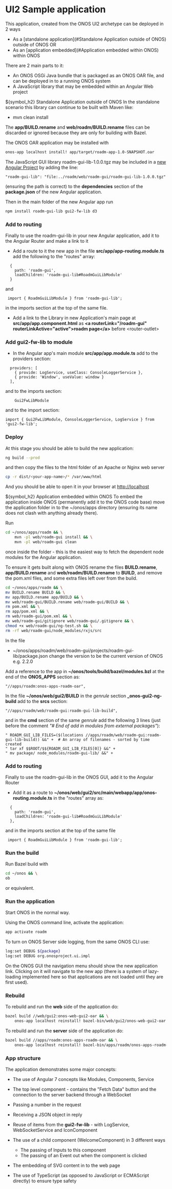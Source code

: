 # UI2 Sample application

This application, created from the ONOS UI2 archetype can be deployed in 2 ways
* As a [standalone application](#Standalone Application outside of ONOS) outside of ONOS OR
* As an [application embedded](#Application embedded within ONOS) within ONOS

There are 2 main parts to it:
* An ONOS OSGi Java bundle that is packaged as an ONOS OAR file, and can be deployed
in to a running ONOS system
* A JavaScript library that may be embedded within an Angular Web project

${symbol_h2} Standalone Application outside of ONOS
In the standalone scenario this library can continue to be built with Maven like:
* mvn clean install

The **app/BUILD.rename** and **web/roadm/BUILD.rename** files can be
discarded or ignored because they are only for building with Bazel.

The ONOS OAR application may be installed with
```bash
onos-app localhost install! app/target/roadm-app-1.0-SNAPSHOT.oar
```

The JavaScript GUI library roadm-gui-lib-1.0.0.tgz may be included in a
[new Angular Project](https://angular.io/guide/quickstart) by adding the line:
```angular2
"roadm-gui-lib": "file:../roadm/web/roadm-gui/roadm-gui-lib-1.0.0.tgz"
```
(ensuring the path is correct) to the **dependencies** section of the
**package.json** of the new Angular application.

Then in the main folder of the new Angular app run
```bash
npm install roadm-gui-lib gui2-fw-lib d3
```

### Add to routing
Finally to use the roadm-gui-lib in your new Angular application, add it to
the Angular Router and make a link to it
* Add a route to it the new app in the file **src/app/app-routing.module.ts** add the following to the "routes" array:
```angular2
  {
    path: 'roadm-gui',
    loadChildren: 'roadm-gui-lib#RoadmGuiLibModule'
  }
```
and
```angular2
 import { RoadmGuiLibModule } from 'roadm-gui-lib';
```
in the imports section at the top of the same file.

* Add a link to the Library in new Application's main page at **src/app/app.component.html**
as **\<a routerLink="/roadm-gui" routerLinkActive="active">roadm page\</a>**
before \<router-outlet>

### Add gui2-fw-lib to module
* In the Angular app's main module **src/app/app.module.ts** add to the providers section:
```angular2
  providers: [
    { provide: LogService, useClass: ConsoleLoggerService },
    { provide: 'Window', useValue: window }
  ],
```
and to the imports section:
```angular2
    Gui2FwLibModule
```
and to the import section:
```angular2
import { Gui2FwLibModule, ConsoleLoggerService, LogService } from 'gui2-fw-lib';
```

### Deploy
At this stage you should be able to build the new application:
```bash
ng build --prod
```
and then copy the files to the html folder of an Apache or Nginx web server
```bash
cp -r dist/<your-app-name>/* /var/www/html
```

And you should be able to open it in your browser at [http://localhost](http://localhost)



${symbol_h2} Application embedded within ONOS
To embed the application inside ONOS (permanently add it to the ONOS code base)
move the application folder in to the ~/onos/apps directory (ensuring its name
does not clash with anything already there).

Run
```bash
cd ~/onos/apps/roadm && \
    mvn -pl web/roadm-gui install && \
    mvn -pl web/roadm-gui clean
```
once inside the folder - this is the easiest way to fetch the dependent node
modules for the Angular application.

To ensure it gets built along with ONOS rename the files **BUILD.rename**,
**app/BUILD.rename** and **web/roadm/BUILD.rename** to **BUILD**, and
remove the pom.xml files, and some extra files left over from the build.
```bash
cd ~/onos/apps/roadm && \
mv BUILD.rename BUILD && \
mv app/BUILD.rename app/BUILD && \
mv web/roadm-gui/BUILD.rename web/roadm-gui/BUILD && \
rm pom.xml && \
rm app/pom.xml && \
rm web/roadm-gui/pom.xml && \
mv web/roadm-gui/gitignore web/roadm-gui/.gitignore && \
chmod +x web/roadm-gui/ng-test.sh && \
rm -rf web/roadm-gui/node_modules/rxjs/src
```

In the file
* ~/onos/apps/roadm/web/roadm-gui/projects/roadm-gui-lib/package.json
change the version to be the current version of ONOS e.g. 2.2.0

Add a reference to the app in **~/onos/tools/build/bazel/modules.bzl** at the
end of the **ONOS_APPS** section as:
```
"//apps/roadm:onos-apps-roadm-oar",
```

In the file **~/onos/web/gui2/BUILD** in the *genrule* section **_onos-gui2-ng-build**
add to the **srcs** section:
```
"//apps/roadm/web/roadm-gui:roadm-gui-lib-build",
```

and in the **cmd** section of the same *genrule* add the following 3 lines
(just before the comment *"# End of add in modules from external packages"*):
```
" ROADM_GUI_LIB_FILES=($(locations //apps/roadm/web/roadm-gui:roadm-gui-lib-build)) &&" +  # An array of filenames - sorted by time created
" tar xf $$ROOT/$${ROADM_GUI_LIB_FILES[0]} &&" +
" mv package/ node_modules/roadm-gui-lib/ &&" +
```

### Add to routing
Finally to use the roadm-gui-lib in the ONOS GUI, add it to the Angular
Router
* Add it as a route to **~/onos/web/gui2/src/main/webapp/app/onos-routing.module.ts**
in the "routes" array as:
```angular2
  {
    path: 'roadm-gui',
    loadChildren: 'roadm-gui-lib#RoadmGuiLibModule'
  },
```
and in the imports section at the top of the same file
```angular2
 import { RoadmGuiLibModule } from 'roadm-gui-lib';
```

### Run the build
Run Bazel build with
```bash
cd ~/onos && \
ob
```
or equivalent.

### Run the application
Start ONOS in the normal way.

Using the ONOS command line, activate the application:
```bash
app activate roadm
```

To turn on ONOS Server side logging, from the same ONOS CLI use:
```bash
log:set DEBUG ${package}
log:set DEBUG org.onosproject.ui.impl
```

On the ONOS GUI the navigation menu should show the new application link. Clicking
on it will navigate to the new app (there is a system of lazy-loading implemented
here so that applications are not loaded until they are first used).

### Rebuild
To rebuild and run the **web** side of the application do:
```bash
bazel build //web/gui2:onos-web-gui2-oar && \
    onos-app localhost reinstall! bazel-bin/web/gui2/onos-web-gui2-oar.oar
```

To rebuild and run the **server** side of the application do:
```bash
bazel build //apps/roadm:onos-apps-roadm-oar && \
    onos-app localhost reinstall! bazel-bin/apps/roadm/onos-apps-roadm-oar.oar
```


### App structure
The application demonstrates some major concepts:
* The use of Angular 7 concepts like Modules, Components, Service

* The top level component - contains the "Fetch Data" button and the connection
to the server backend through a WebSocket
 * Passing a number in the request
 * Receiving a JSON object in reply

* Reuse of items from the **gui2-fw-lib** - with LogService, WebSocketService and
IconComponent

* The use of a child component (WelcomeComponent) in 3 different ways
  * The passing of Inputs to this component
  * The passing of an Event out when the component is clicked

* The embedding of SVG content in to the web page

* The use of TypeScript (as opposed to JavaScript or ECMAScript directly) to ensure
type safety
